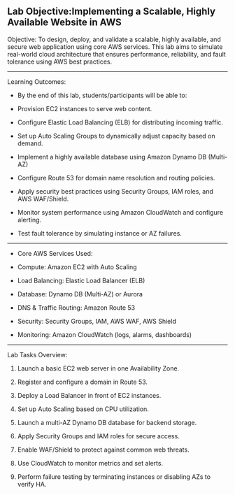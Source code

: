 ## Lab Objective:Implementing a Scalable, Highly Available Website in AWS

Objective:
To design, deploy, and validate a scalable, highly available, and secure web application using core AWS services. This lab aims to simulate real-world cloud architecture that ensures performance, reliability, and fault tolerance using AWS best practices.

---
Learning Outcomes:

- By the end of this lab, students/participants will be able to:

- Provision EC2 instances to serve web content.

- Configure Elastic Load Balancing (ELB) for distributing incoming traffic.

- Set up Auto Scaling Groups to dynamically adjust capacity based on demand.

- Implement a highly available database using Amazon Dynamo DB (Multi-AZ)

- Configure Route 53 for domain name resolution and routing policies.

- Apply security best practices using Security Groups, IAM roles, and AWS WAF/Shield.

- Monitor system performance using Amazon CloudWatch and configure alerting.

- Test fault tolerance by simulating instance or AZ failures.

--- 

- Core AWS Services Used:

- Compute: Amazon EC2 with Auto Scaling

- Load Balancing: Elastic Load Balancer (ELB)

- Database: Dynamo DB (Multi-AZ) or Aurora

- DNS & Traffic Routing: Amazon Route 53

- Security: Security Groups, IAM, AWS WAF, AWS Shield

- Monitoring: Amazon CloudWatch (logs, alarms, dashboards)

---

Lab Tasks Overview:

1. Launch a basic EC2 web server in one Availability Zone.

2. Register and configure a domain in Route 53.

3. Deploy a Load Balancer in front of EC2 instances.

4. Set up Auto Scaling based on CPU utilization.

5. Launch a multi-AZ Dynamo DB database for backend storage.

6. Apply Security Groups and IAM roles for secure access.

7. Enable WAF/Shield to protect against common web threats.

8. Use CloudWatch to monitor metrics and set alerts.

9. Perform failure testing by terminating instances or disabling AZs to verify HA.
